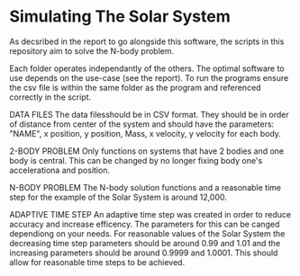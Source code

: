 # Simulating The Solar System

As decsribed in the report to go alongside this software, the scripts in this repository aim to solve the N-body problem.

Each folder operates independantly of the others.
The optimal software to use depends on the use-case (see the report).
To run the programs ensure the csv file is within the same folder as the program and referenced correctly in the script.


DATA FILES
The data filesshould be in CSV format. They should be in order of distance from center of the system and should have the parameters:        "NAME", x position, y position, Mass, x velocity, y velocity
for each body.

2-BODY PROBLEM
Only functions on systems that have 2 bodies and one body is central. This can be changed by no longer fixing body one's accelerationa and position.

N-BODY PROBLEM
The N-body solution functions and a reasonable time step for the example of the Solar System is around 12,000.

ADAPTIVE TIME STEP
An adaptive time step was created in order to reduce accuracy and increase efficency. The parameters for this can be canged dependiong on your needs. For reasonable values of the Solar System the decreasing time step parameters should be around 0.99 and 1.01 and the increasing parameters should be around 0.9999 and 1.0001. This should allow for reasonable time steps to be achieved.
